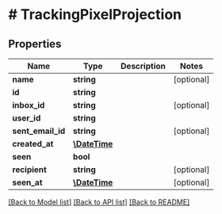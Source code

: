# # TrackingPixelProjection

## Properties

Name | Type | Description | Notes
------------ | ------------- | ------------- | -------------
**name** | **string** |  | [optional]
**id** | **string** |  |
**inbox_id** | **string** |  | [optional]
**user_id** | **string** |  |
**sent_email_id** | **string** |  | [optional]
**created_at** | [**\DateTime**](\DateTime) |  |
**seen** | **bool** |  |
**recipient** | **string** |  | [optional]
**seen_at** | [**\DateTime**](\DateTime) |  | [optional]

[[Back to Model list]](../../README#models) [[Back to API list]](../../README#endpoints) [[Back to README]](../../README)
